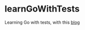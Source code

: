 # learnGoWithTests

Learning Go with tests, with this [blog](https://quii.gitbook.io/learn-go-with-tests/)
